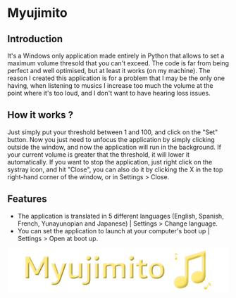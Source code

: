 # Myujimito

## Introduction
It's a Windows only application made entirely in Python that allows to set a maximum volume thresold that you can't exceed. The code is far from being perfect and well optimised, but at least it works (on my machine). The reason I created this application is for a problem that I may be the only one having, when listening to musics I increase too much the volume at the point where it's too loud, and I don't want to have hearing loss issues. 


## How it works ?
Just simply put your threshold between 1 and 100, and click on the "Set" button. Now you just need to unfocus the application by simply clicking outside the window, and now the application will run in the background. If your current volume is greater that the threshold, it will lower it automatically. If you want to stop the application, just right click on the systray icon, and hit "Close", you can also do it by clicking the X in the top right-hand corner of the window, or in Settings > Close.

## Features
- The application is translated in 5 different languages (English, Spanish, French, Yunayunopian and Japanese) | Settings > Change language.
- You can set the application to launch at your computer's boot up | Settings > Open at boot up.

![Myujimito's logo](https://raw.githubusercontent.com/MagicTendo/Myujimito/main/Logo.png)
